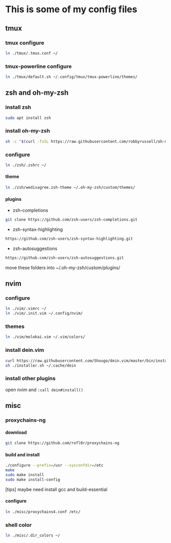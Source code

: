 # This is some of my config files

## tmux

### tmux configure

```sh
ln ./tmux/.tmux.conf ~/
```

### tmux-powerline configure

```sh
ln ./tmux/default.sh ~/.config/tmux/tmux-powerline/themes/
```

## zsh and oh-my-zsh

### install zsh

```sh
sudo apt install zsh
```

### install oh-my-zsh

```sh
sh -c "$(curl -fsSL https://raw.githubusercontent.com/robbyrussell/oh-my-zsh/master/tools/install.sh)"
```

### configure

```sh
ln ./zsh/.zshrc ~/
```

#### theme

```sh
ln ./zsh/wedisagree.zsh-theme ~/.oh-my-zsh/custom/themes/
```

#### plugins

- zsh-completions 
```sh
git clone https://github.com/zsh-users/zsh-completions.git
```
- zsh-syntax-highlighting
```sh
https://github.com/zsh-users/zsh-syntax-highlighting.git
```
- zsh-autosuggestions
```sh
https://github.com/zsh-users/zsh-autosuggestions.git
```

move these folders into ~/.oh-my-zsh/custom/plugins/

## nvim

### configure

```sh
ln ./vim/.vimrc ~/
ln ./vim/.init.vim ~/.config/nvim/
```

### themes

```sh
ln ./vim/molokai.vim ~/.vim/colors/
```

### install dein.vim

```sh
curl https://raw.githubusercontent.com/Shougo/dein.vim/master/bin/installer.sh > installer.sh
sh ./installer.sh ~/.cache/dein
```

### install other plugins

open nvim and `:call dein#install()`

## misc

### proxychains-ng

#### download

```sh
git clone https://github.com/rofl0r/proxychains-ng
```

#### build and install

``` sh
./configure --prefix=/usr --sysconfdir=/etc
make 
sudo make install
sudo make install-config
```

[tips] maybe need install gcc and build-essential

#### configure

```sh
ln ./misc/proxychains4.conf /etc/
```

### shell color

```sh
ln ./misc/.dir_colors ~/
```
